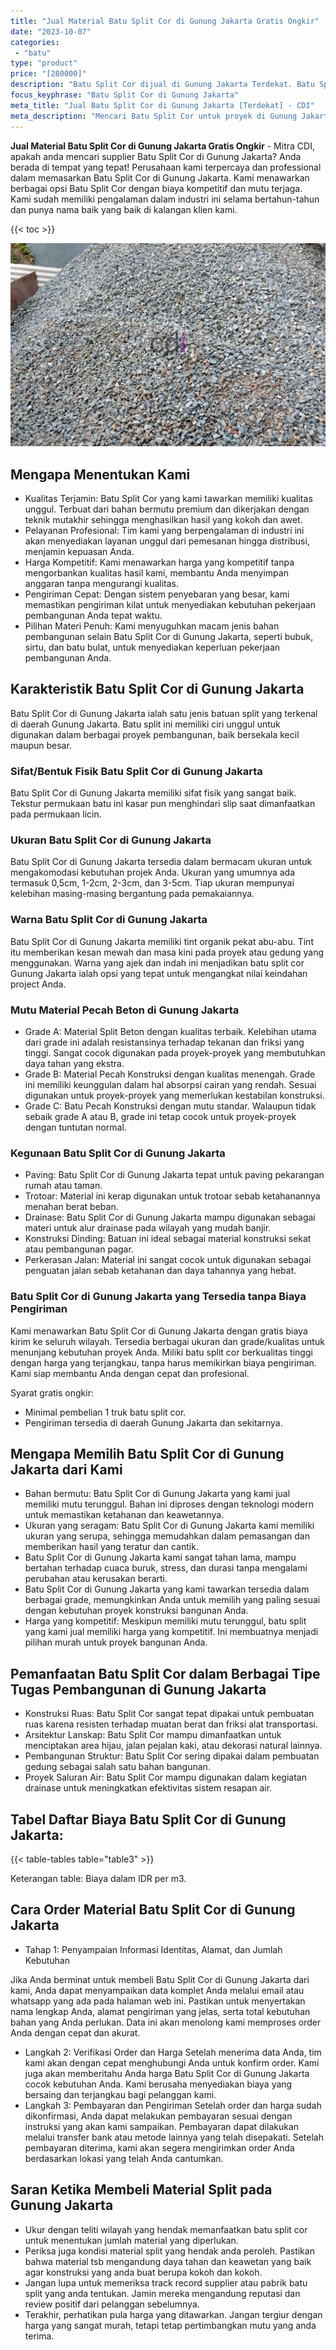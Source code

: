 ```yaml
---
title: "Jual Material Batu Split Cor di Gunung Jakarta Gratis Ongkir"
date: "2023-10-07"
categories:
 - "batu"
type: "product"
price: "[280000]"
description: "Batu Split Cor dijual di Gunung Jakarta Terdekat. Batu Split Cor ini sering digunakan dalam proyek konstruksi sebagai material cor beton yang terpilih dan awet. Hubungi kami untuk informasi lebih lanjut."
focus_keyphrase: "Batu Split Cor di Gunung Jakarta"
meta_title: "Jual Batu Split Cor di Gunung Jakarta [Terdekat] - CDI"
meta_description: "Mencari Batu Split Cor untuk proyek di Gunung Jakarta? Kami memiliki Batu Split Cor berkualitas untuk campuran beton. Raih penawaran terbaik sekarang."
---
```


**Jual Material Batu Split Cor di Gunung Jakarta Gratis Ongkir** - Mitra CDI, apakah anda mencari supplier Batu Split Cor di Gunung Jakarta? Anda berada di tempat yang tepat! Perusahaan kami terpercaya dan professional dalam memasarkan Batu Split Cor di Gunung Jakarta. Kami menawarkan berbagai opsi Batu Split Cor dengan biaya kompetitif dan mutu terjaga. Kami sudah memiliki pengalaman dalam industri ini selama bertahun-tahun dan punya nama baik yang baik di kalangan klien kami.

{{< toc >}}

![Jual Material Batu Split Cor di Gunung Jakarta Gratis Ongkir](/images/batu/batu-split-01.jpg)

## Mengapa Menentukan Kami

*   Kualitas Terjamin: Batu Split Cor yang kami tawarkan memiliki kualitas unggul. Terbuat dari bahan bermutu premium dan dikerjakan dengan teknik mutakhir sehingga menghasilkan hasil yang kokoh dan awet.
*   Pelayanan Profesional: Tim kami yang berpengalaman di industri ini akan menyediakan layanan unggul dari pemesanan hingga distribusi, menjamin kepuasan Anda.
*   Harga Kompetitif: Kami menawarkan harga yang kompetitif tanpa mengorbankan kualitas hasil kami, membantu Anda menyimpan anggaran tanpa mengurangi kualitas.
*   Pengiriman Cepat: Dengan sistem penyebaran yang besar, kami memastikan pengiriman kilat untuk menyediakan kebutuhan pekerjaan pembangunan Anda tepat waktu.
*   Pilihan Materi Penuh: Kami menyuguhkan macam jenis bahan pembangunan selain Batu Split Cor di Gunung Jakarta, seperti bubuk, sirtu, dan batu bulat, untuk menyediakan keperluan pekerjaan pembangunan Anda.

## Karakteristik Batu Split Cor di Gunung Jakarta

Batu Split Cor di Gunung Jakarta ialah satu jenis batuan split yang terkenal di daerah Gunung Jakarta. Batu split ini memiliki ciri unggul untuk digunakan dalam berbagai proyek pembangunan, baik bersekala kecil maupun besar.

### Sifat/Bentuk Fisik Batu Split Cor di Gunung Jakarta

Batu Split Cor di Gunung Jakarta memiliki sifat fisik yang sangat baik. Tekstur permukaan batu ini kasar pun menghindari slip saat dimanfaatkan pada permukaan licin.

### Ukuran Batu Split Cor di Gunung Jakarta

Batu Split Cor di Gunung Jakarta tersedia dalam bermacam ukuran untuk mengakomodasi kebutuhan projek Anda. Ukuran yang umumnya ada termasuk 0,5cm, 1-2cm, 2-3cm, dan 3-5cm. Tiap ukuran mempunyai kelebihan masing-masing bergantung pada pemakaiannya.

### Warna Batu Split Cor di Gunung Jakarta

Batu Split Cor di Gunung Jakarta memiliki tint organik pekat abu-abu. Tint itu memberikan kesan mewah dan masa kini pada proyek atau gedung yang menggunakan. Warna yang ajek dan indah ini menjadikan batu split cor Gunung Jakarta ialah opsi yang tepat untuk mengangkat nilai keindahan project Anda.

### Mutu Material Pecah Beton di Gunung Jakarta

*   Grade A: Material Split Beton dengan kualitas terbaik. Kelebihan utama dari grade ini adalah resistansinya terhadap tekanan dan friksi yang tinggi. Sangat cocok digunakan pada proyek-proyek yang membutuhkan daya tahan yang ekstra.
*   Grade B: Material Pecah Konstruksi dengan kualitas menengah. Grade ini memiliki keunggulan dalam hal absorpsi cairan yang rendah. Sesuai digunakan untuk proyek-proyek yang memerlukan kestabilan konstruksi.
*   Grade C: Batu Pecah Konstruksi dengan mutu standar. Walaupun tidak sebaik grade A atau B, grade ini tetap cocok untuk proyek-proyek dengan tuntutan normal.

### Kegunaan Batu Split Cor di Gunung Jakarta

*   Paving: Batu Split Cor di Gunung Jakarta tepat untuk paving pekarangan rumah atau taman.
*   Trotoar: Material ini kerap digunakan untuk trotoar sebab ketahanannya menahan berat beban.
*   Drainase: Batu Split Cor di Gunung Jakarta mampu digunakan sebagai materi untuk alur drainase pada wilayah yang mudah banjir.
*   Konstruksi Dinding: Batuan ini ideal sebagai material konstruksi sekat atau pembangunan pagar.
*   Perkerasan Jalan: Material ini sangat cocok untuk digunakan sebagai penguatan jalan sebab ketahanan dan daya tahannya yang hebat.

### Batu Split Cor di Gunung Jakarta yang Tersedia tanpa Biaya Pengiriman

Kami menawarkan Batu Split Cor di Gunung Jakarta dengan gratis biaya kirim ke seluruh wilayah. Tersedia berbagai ukuran dan grade/kualitas untuk menunjang kebutuhan proyek Anda. Miliki batu split cor berkualitas tinggi dengan harga yang terjangkau, tanpa harus memikirkan biaya pengiriman. Kami siap membantu Anda dengan cepat dan profesional.

Syarat gratis ongkir:

*   Minimal pembelian 1 truk batu split cor.
*   Pengiriman tersedia di daerah Gunung Jakarta dan sekitarnya.

## Mengapa Memilih Batu Split Cor di Gunung Jakarta dari Kami

*   Bahan bermutu: Batu Split Cor di Gunung Jakarta yang kami jual memiliki mutu terunggul. Bahan ini diproses dengan teknologi modern untuk memastikan ketahanan dan keawetannya.
*   Ukuran yang seragam: Batu Split Cor di Gunung Jakarta kami memiliki ukuran yang serupa, sehingga memudahkan dalam pemasangan dan memberikan hasil yang teratur dan cantik.
*   Batu Split Cor di Gunung Jakarta kami sangat tahan lama, mampu bertahan terhadap cuaca buruk, stress, dan durasi tanpa mengalami perubahan atau kerusakan berarti.
*   Batu Split Cor di Gunung Jakarta yang kami tawarkan tersedia dalam berbagai grade, memungkinkan Anda untuk memilih yang paling sesuai dengan kebutuhan proyek konstruksi bangunan Anda.
*   Harga yang kompetitif: Meskipun memiliki mutu terunggul, batu split yang kami jual memiliki harga yang kompetitif. Ini membuatnya menjadi pilihan murah untuk proyek bangunan Anda.

## Pemanfaatan Batu Split Cor dalam Berbagai Tipe Tugas Pembangunan di Gunung Jakarta

*   Konstruksi Ruas: Batu Split Cor sangat tepat dipakai untuk pembuatan ruas karena resisten terhadap muatan berat dan friksi alat transportasi.
*   Arsitektur Lanskap: Batu Split Cor mampu dimanfaatkan untuk menciptakan area hijau, jalan pejalan kaki, atau dekorasi natural lainnya.
*   Pembangunan Struktur: Batu Split Cor sering dipakai dalam pembuatan gedung sebagai salah satu bahan bangunan.
*   Proyek Saluran Air: Batu Split Cor mampu digunakan dalam kegiatan drainase untuk meningkatkan efektivitas sistem resapan air.

## Tabel Daftar Biaya Batu Split Cor di Gunung Jakarta:

{{< table-tables table="table3" >}}

Keterangan table: Biaya dalam IDR per m3.

## Cara Order Material Batu Split Cor di Gunung Jakarta

*   Tahap 1: Penyampaian Informasi Identitas, Alamat, dan Jumlah Kebutuhan

Jika Anda berminat untuk membeli Batu Split Cor di Gunung Jakarta dari kami, Anda dapat menyampaikan data komplet Anda melalui email atau whatsapp yang ada pada halaman web ini. Pastikan untuk menyertakan nama lengkap Anda, alamat pengiriman yang jelas, serta total kebutuhan bahan yang Anda perlukan. Data ini akan menolong kami memproses order Anda dengan cepat dan akurat.
*   Langkah 2: Verifikasi Order dan Harga
Setelah menerima data Anda, tim kami akan dengan cepat menghubungi Anda untuk konfirm order. Kami juga akan memberitahu Anda harga Batu Split Cor di Gunung Jakarta cocok kebutuhan Anda. Kami berusaha menyediakan biaya yang bersaing dan terjangkau bagi pelanggan kami.
*   Langkah 3: Pembayaran dan Pengiriman
Setelah order dan harga sudah dikonfirmasi, Anda dapat melakukan pembayaran sesuai dengan instruksi yang akan kami sampaikan. Pembayaran dapat dilakukan melalui transfer bank atau metode lainnya yang telah disepakati. Setelah pembayaran diterima, kami akan segera mengirimkan order Anda berdasarkan lokasi yang telah Anda cantumkan.

## Saran Ketika Membeli Material Split pada Gunung Jakarta

*   Ukur dengan teliti wilayah yang hendak memanfaatkan batu split cor untuk menentukan jumlah material yang diperlukan.
*   Periksa juga kondisi material split yang hendak anda peroleh. Pastikan bahwa material tsb mengandung daya tahan dan keawetan yang baik agar konstruksi yang anda buat berupa kokoh dan kokoh.
*   Jangan lupa untuk memeriksa track record supplier atau pabrik batu split yang anda tentukan. Jamin mereka mengandung reputasi dan review positif dari pelanggan sebelumnya.
*   Terakhir, perhatikan pula harga yang ditawarkan. Jangan tergiur dengan harga yang sangat murah, tetapi tetap pertimbangkan mutu yang anda terima.